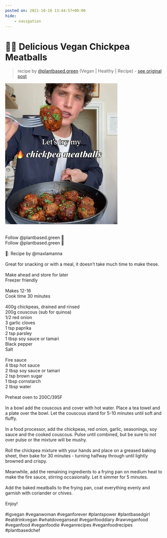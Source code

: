 ```yaml
---
posted on: 2021-10-18 13:44:57+00:00
hide:
    - navigation
---
```


# 🤤🔥 Delicious Vegan Chickpea Meatballs 

> recipe by [@plantbased.green](https://www.instagram.com/plantbased.green/) 
(Vegan | Healthy | Recipe) - [see original post](https://instagram.com/p/CVLA7ssKicA)

![](../img/plantbased.green_18-10-2021_1310.png)

\
Follow @plantbased.green 🙌\
Follow @plantbased.green 🙌\
\
📸: Recipe by @maxlamanna\
\
Great for snacking or with a meal, it doesn’t take much time to make these. \
\
Make ahead and store for later\
Freezer friendly\
\
Makes 12-16\
Cook time 30 minutes\
\
400g chickpeas, drained and rinsed \
200g couscous (sub for quinoa)\
1/2 red onion\
3 garlic cloves\
1 tsp paprika\
2 tsp parsley\
1 tbsp soy sauce or tamari \
Black pepper\
Salt\
\
Fire sauce\
4 tbsp hot sauce\
2 tbsp soy sauce or tamari\
2 tsp brown sugar\
1 tbsp cornstarch\
2 tbsp water\
\
Preheat oven to 200C/395F\
\
In a bowl add the couscous and cover with hot water. Place a tea towel and a plate over the bowl. Let the couscous stand for 5-10 minutes until soft and fluffy.\
\
In a food processor, add the chickpeas, red onion, garlic, seasonings, soy sauce and the cooked couscous. Pulse until combined, but be sure to not over pulse or the mixture will be mushy. \
\
Roll the chickpea mixture with your hands and place on a greased baking sheet, then bake for 30 minutes - turning halfway  through until lightly browned and crispy. \
\
Meanwhile, add the remaining ingredients to a frying pan on medium heat to make the fire sauce, stirring occasionally. Let it simmer for 5 minutes. \
\
Add the baked meatballs to the frying pan, coat everything evenly and garnish with coriander or chives. \
\
Enjoy!\
\
\#igvegan \#veganwoman \#veganforever  \#plantspower \#plantbasedgirl \
\#eatdrinkvegan \#whatdoveganseat \#veganfooddiary \#rawveganfood \#veganfood \#veganfoodie \#veganrecipes \#veganfoodrecipes \#plantbasedchef 